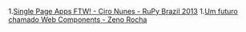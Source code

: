 1.[Single Page Apps FTW! - Ciro Nunes - RuPy Brazil 2013](https://www.youtube.com/watch?v=IiTz6EVjHnc)
1.[Um futuro chamado Web Components - Zeno Rocha](https://www.youtube.com/watch?v=7Q0-E_rZ_Cc)